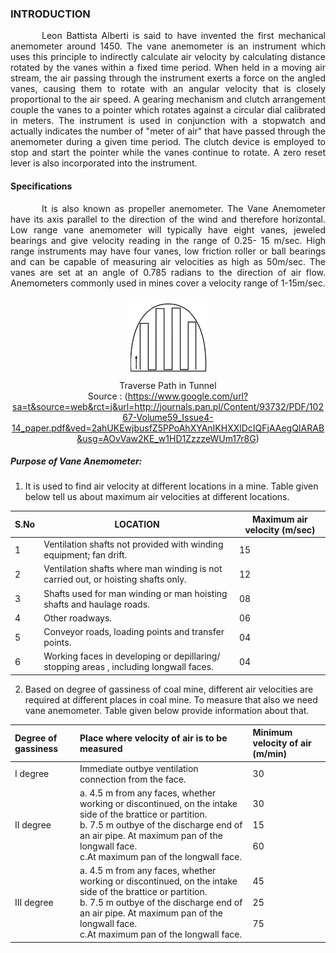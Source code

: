 ### INTRODUCTION<br>

<p style="text-indent:50px;text-align:justify;"> Leon Battista Alberti is said to have invented the first mechanical anemometer around 1450. The vane anemometer is an instrument which uses this principle to indirectly calculate air velocity by calculating distance rotated by the vanes within a fixed time period. When held in a moving air stream, the air passing through the instrument exerts a force on the angled vanes, causing them to rotate with an angular velocity that is closely proportional to the air speed. A gearing mechanism and clutch arrangement couple the vanes to a pointer which rotates against a circular dial calibrated in meters. The instrument is used in conjunction with a stopwatch and actually indicates the number of "meter of air" that have passed through the anemometer during a given time period. The clutch device is employed to stop and start the pointer while the vanes continue to rotate. A zero reset lever is also incorporated into the instrument.
</p>

#### Specifications

<p style="text-indent:50px;text-align:justify;">It is also known as propeller anemometer. The Vane Anemometer have its axis parallel to the direction of the wind and therefore horizontal. Low range vane anemometer will typically have eight vanes, jeweled bearings and give velocity reading in the range of 0.25- 15 m/sec. High range instruments may have four vanes, low friction roller or ball bearings and can be capable of measuring air velocities as high as 50m/sec. The vanes are set at an angle of 0.785 radians to the direction of air flow. Anemometers commonly used in mines cover a velocity range of 1-15m/sec.
</p>

<center>
<img width="130px;" src="images/tunnel.png"></img><br>
Traverse Path in Tunnel <br>
<center>Source : (<a href="https://www.google.com/url?sa=t&source=web&rct=j&url=http://journals.pan.pl/Content/93732/PDF/10267-Volume59_Issue4-14_paper.pdf&ved=2ahUKEwjbusfZ5PPoAhXYAnIKHXXlDcIQFjAAegQIARAB&usg=AOvVaw2KE_w1HD1ZzzzeWUm17r8G">https://www.google.com/url?sa=t&source=web&rct=j&url=http://journals.pan.pl/Content/93732/PDF/10267-Volume59_Issue4-14_paper.pdf&ved=2ahUKEwjbusfZ5PPoAhXYAnIKHXXlDcIQFjAAegQIARAB&usg=AOvVaw2KE_w1HD1ZzzzeWUm17r8G</a>)</center>
</center>

##### Purpose of Vane Anemometer:
1.	It is used to find air velocity at different locations in a mine. Table given below tell us about maximum air velocities at different locations.

| S.No | LOCATION |   Maximum air velocity (m/sec)|
|---|---|---|
| 1 |   Ventilation shafts not provided with winding equipment; fan drift.| 15|
| 2 |	Ventilation shafts where man winding is not carried out, or hoisting shafts only.|12|
| 3 |	Shafts used for man winding or man hoisting shafts and haulage roads.|08|
| 4 |	Other roadways. |06|
| 5 |	Conveyor roads, loading points and transfer points.  |04|
| 6 |	Working faces in developing or depillaring/ stopping areas , including longwall faces. |04|

2.	Based on degree of gassiness of coal mine, different air velocities are required at different places in coal mine. To measure that also we need vane anemometer. Table given below provide information about that.

Degree of gassiness| Place where velocity of air is to be measured |   Minimum velocity of air (m/min)
:---|:---|:---
I degree | Immediate outbye ventilation connection from the face.| 30
II degree |a.	 4.5 m from any faces, whether working or discontinued, on the intake side of the brattice or partition.<br> b. 7.5 m outbye of the discharge end of an air pipe.	At maximum pan of the longwall face.<br>c.At maximum pan of the longwall face.| 30<br><br>15<br><br>60
III degree |a.	 4.5 m from any faces, whether working or discontinued, on the intake side of the brattice or partition.<br> b. 7.5 m outbye of the discharge end of an air pipe.	At maximum pan of the longwall face.<br>c.At maximum pan of the longwall face.| 45<br><br>25<br><br>75

<br>
